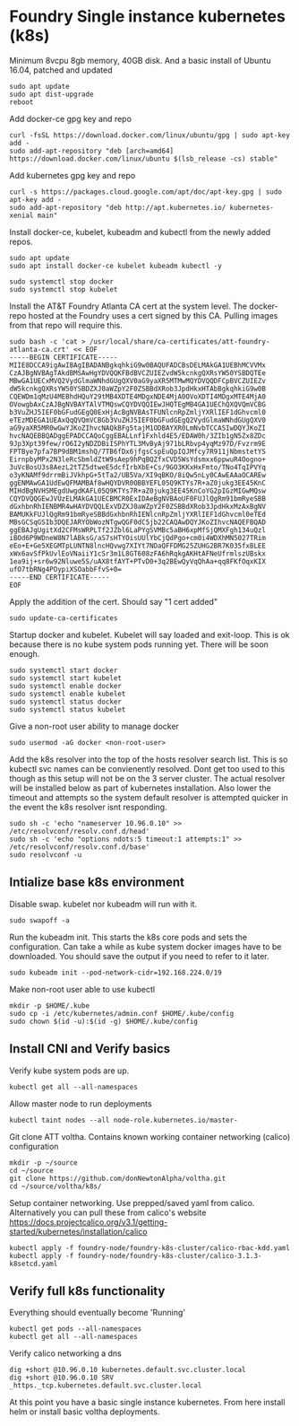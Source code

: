 # Foundry Single instance kubernetes (k8s)
 
Minimum 8vcpu 8gb memory, 40GB disk. 
And a basic install of Ubuntu 16.04, patched and updated

```
sudo apt update
sudo apt dist-upgrade
reboot
```


Add docker-ce gpg key and repo
```
curl -fsSL https://download.docker.com/linux/ubuntu/gpg | sudo apt-key add -
sudo add-apt-repository "deb [arch=amd64] https://download.docker.com/linux/ubuntu $(lsb_release -cs) stable"
```


Add kubernetes gpg key and repo
```
curl -s https://packages.cloud.google.com/apt/doc/apt-key.gpg | sudo apt-key add -
sudo add-apt-repository "deb http://apt.kubernetes.io/ kubernetes-xenial main"
```

Install docker-ce, kubelet, kubeadm and kubectl from the newly added repos.
```
sudo apt update
sudo apt install docker-ce kubelet kubeadm kubectl -y

sudo systemctl stop docker
sudo systemctl stop kubelet
```

Install the AT&T Foundry Atlanta CA cert at the system level.  The docker-repo hosted at the Foundry uses a cert signed by this CA.  Pulling images from that repo will require this.
```
sudo bash -c 'cat > /usr/local/share/ca-certificates/att-foundry-atlanta-ca.crt' << EOF
-----BEGIN CERTIFICATE-----
MIIE8DCCA9igAwIBAgIBADANBgkqhkiG9w0BAQUFADCBsDELMAkGA1UEBhMCVVMx
CzAJBgNVBAgTAkdBMSAwHgYDVQQKFBdBVCZUIEZvdW5kcnkgQXRsYW50YSBDQTEe
MBwGA1UECxMVQ2VydGlmaWNhdGUgQXV0aG9yaXR5MTMwMQYDVQQDFCpBVCZUIEZv
dW5kcnkgQXRsYW50YSBDZXJ0aWZpY2F0ZSBBdXRob3JpdHkxHTAbBgkqhkiG9w0B
CQEWDm1qMzU4MEBhdHQuY29tMB4XDTE4MDgxNDE4MjA0OVoXDTI4MDgxMTE4MjA0
OVowgbAxCzAJBgNVBAYTAlVTMQswCQYDVQQIEwJHQTEgMB4GA1UEChQXQVQmVCBG
b3VuZHJ5IEF0bGFudGEgQ0ExHjAcBgNVBAsTFUNlcnRpZmljYXRlIEF1dGhvcml0
eTEzMDEGA1UEAxQqQVQmVCBGb3VuZHJ5IEF0bGFudGEgQ2VydGlmaWNhdGUgQXV0
aG9yaXR5MR0wGwYJKoZIhvcNAQkBFg5tajM1ODBAYXR0LmNvbTCCASIwDQYJKoZI
hvcNAQEBBQADggEPADCCAQoCggEBALLnf1Fxhld4E5/EDAW0h/3ZIb1gN5Zx8ZDc
9Jp3Xpt39few/rO6I2yNDZDBiISPhYTL3MvByAj971bLRbvp4yqMz97D/Fvzrm9E
FPTBye7pfa7BP9dBM1mshQ/7TB6fDx6jfgsCspEuQpIQJMfcy7R911jNbmstetYS
EirnpbyMPx2N3leRcSbmldZtW9sAep9hPqBQZfxCVD5WsYdsmxx6ppwuR4Oogno+
3uVcBosU3s8AezL2tTZ5dtweE5dcfIrbXbE+Cs/9GO3KKxHxFmto/TNo4TqIPVYq
o3yKNAMf9drrmBiJVkhpG+5tTa2/UB5Va/XI9qBKO/8iQw5nLy0CAwEAAaOCAREw
ggENMAwGA1UdEwQFMAMBAf8wHQYDVR0OBBYEFL05Q9KTYs7R+aZ0jukg3EE45KnC
MIHdBgNVHSMEgdUwgdKAFL05Q9KTYs7R+aZ0jukg3EE45KnCoYG2pIGzMIGwMQsw
CQYDVQQGEwJVUzELMAkGA1UECBMCR0ExIDAeBgNVBAoUF0FUJlQgRm91bmRyeSBB
dGxhbnRhIENBMR4wHAYDVQQLExVDZXJ0aWZpY2F0ZSBBdXRob3JpdHkxMzAxBgNV
BAMUKkFUJlQgRm91bmRyeSBBdGxhbnRhIENlcnRpZmljYXRlIEF1dGhvcml0eTEd
MBsGCSqGSIb3DQEJARYObWozNTgwQGF0dC5jb22CAQAwDQYJKoZIhvcNAQEFBQAD
ggEBAJgUgitXd2CFMsWRPLTf2JZbl6LaPYgSVMBc5aBH6xpMfSjQMXFgh134uQzl
iBOd6P9WDneW8N7lABksG/aS7sHTYOisUUlYbCjQdPgo+cm0i4WDXhMN5027TRim
eEo+E+Ge5XEGMTpLUNTN8lncHQvwg7XIYt7NDaQFFDMG25ZUHG2BR7K035fxBLEE
xWx6avSfPkUvlEoVNaiiY1cSr3m1L8GT608zFA6hRqkgAKHtAFNeUfrmlszUBskx
1ea9ij+sr6w92Nluwe5S/uAX8tfAYT+PTvD0+3q2BEwQyVqQhAa+qq8FKfOqxKIX
ufO7tbRNg4POypiXSOabbFfvS+0=
-----END CERTIFICATE-----
EOF
```

Apply the addition of the cert.  Should say "1 cert added"
```
sudo update-ca-certificates
```

Startup docker and kubelet.  Kubelet will say loaded and exit-loop.  This is ok because there is no kube system pods running yet.  There will be soon enough.
```
sudo systemctl start docker
sudo systemctl start kubelet
sudo systemctl enable docker
sudo systemctl enable kubelet
sudo systemctl status docker
sudo systemctl status kubelet
```

Give a non-root user ability to manage docker
```
sudo usermod -aG docker <non-root-user>
```

Add the k8s resolver into the top of the hosts resolver search list.  This is so kubectl svc names can be convienently resolved.  Dont get too used to this though as this setup will not be on the 3 server cluster. 
The actual resolver will be installed below as part of kubernetes installation.  Also lower the timeout and attempts so the system default resolver is attempted quicker in the event the k8s resolver isnt responding.
```
sudo sh -c 'echo "nameserver 10.96.0.10" >> /etc/resolvconf/resolv.conf.d/head'
sudo sh -c 'echo "options ndots:5 timeout:1 attempts:1" >> /etc/resolvconf/resolv.conf.d/base'
sudo resolvconf -u
```


## Intialize base k8s environment

Disable swap. kubelet nor kubeadm will run with it.
```
sudo swapoff -a
```

Run the kubeadm init.  This starts the k8s core pods and sets the configuration.  Can take a while as kube system docker images have to be downloaded.  You should save the output if you need to refer to it later.
```
sudo kubeadm init --pod-network-cidr=192.168.224.0/19
```


Make non-root user able to use kubectl
```
mkdir -p $HOME/.kube
sudo cp -i /etc/kubernetes/admin.conf $HOME/.kube/config
sudo chown $(id -u):$(id -g) $HOME/.kube/config
```


## Install CNI and Verify basics

Verify kube system pods are up.  
```
kubectl get all --all-namespaces
```

Allow master node to run deployments
```
kubectl taint nodes --all node-role.kubernetes.io/master-

```

Git clone ATT voltha.  Contains known working container networking (calico) configuration
```
mkdir -p ~/source
cd ~/source
git clone https://github.com/donNewtonAlpha/voltha.git
cd ~/source/voltha/k8s/
```

Setup container networking.  Use prepped/saved yaml from calico.  Alternatively you can pull these from calico's website https://docs.projectcalico.org/v3.1/getting-started/kubernetes/installation/calico
```
kubectl apply -f foundry-node/foundry-k8s-cluster/calico-rbac-kdd.yaml
kubectl apply -f foundry-node/foundry-k8s-cluster/calico-3.1.3-k8setcd.yaml 
```




## Verify full k8s functionality

Everything should eventually become 'Running'
```
kubectl get pods --all-namespaces
kubectl get all --all-namespaces
```

Verify calico networking a dns
```
dig +short @10.96.0.10 kubernetes.default.svc.cluster.local
dig +short @10.96.0.10 SRV _https._tcp.kubernetes.default.svc.cluster.local
```

At this point you have a basic single instance kubernetes.  From here install helm or install basic voltha deployments.

